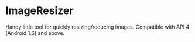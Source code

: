 # ImageResizer
Handy little tool for quickly resizing/reducing images.
Compatible with API 4 (Android 1.6) and above.
